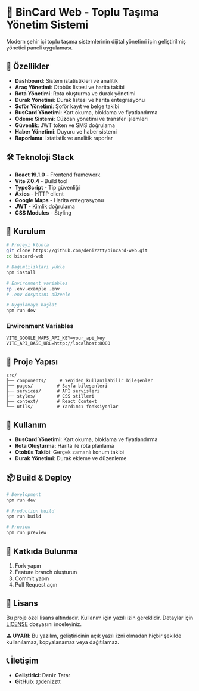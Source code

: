 # 🚌 BinCard Web - Toplu Taşıma Yönetim Sistemi

Modern şehir içi toplu taşıma sistemlerinin dijital yönetimi için geliştirilmiş yönetici paneli uygulaması.

## 🌟 Özellikler

- **Dashboard**: Sistem istatistikleri ve analitik
- **Araç Yönetimi**: Otobüs listesi ve harita takibi
- **Rota Yönetimi**: Rota oluşturma ve durak yönetimi
- **Durak Yönetimi**: Durak listesi ve harita entegrasyonu
- **Şoför Yönetimi**: Şoför kayıt ve belge takibi
- **BusCard Yönetimi**: Kart okuma, bloklama ve fiyatlandırma
- **Ödeme Sistemi**: Cüzdan yönetimi ve transfer işlemleri
- **Güvenlik**: JWT token ve SMS doğrulama
- **Haber Yönetimi**: Duyuru ve haber sistemi
- **Raporlama**: İstatistik ve analitik raporlar

## 🛠️ Teknoloji Stack

- **React 19.1.0** - Frontend framework
- **Vite 7.0.4** - Build tool
- **TypeScript** - Tip güvenliği
- **Axios** - HTTP client
- **Google Maps** - Harita entegrasyonu
- **JWT** - Kimlik doğrulama
- **CSS Modules** - Styling

## 🚀 Kurulum

```bash
# Projeyi klonla
git clone https://github.com/denizztt/bincard-web.git
cd bincard-web

# Bağımlılıkları yükle
npm install

# Environment variables
cp .env.example .env
# .env dosyasını düzenle

# Uygulamayı başlat
npm run dev
```

### Environment Variables
```env
VITE_GOOGLE_MAPS_API_KEY=your_api_key
VITE_API_BASE_URL=http://localhost:8080
```

## 📁 Proje Yapısı

```
src/
├── components/     # Yeniden kullanılabilir bileşenler
├── pages/         # Sayfa bileşenleri
├── services/      # API servisleri
├── styles/        # CSS stilleri
├── context/       # React Context
└── utils/         # Yardımcı fonksiyonlar
```

## 🎯 Kullanım

- **BusCard Yönetimi**: Kart okuma, bloklama ve fiyatlandırma
- **Rota Oluşturma**: Harita ile rota planlama
- **Otobüs Takibi**: Gerçek zamanlı konum takibi
- **Durak Yönetimi**: Durak ekleme ve düzenleme

## 📦 Build & Deploy

```bash
# Development
npm run dev

# Production build
npm run build

# Preview
npm run preview
```

## 🤝 Katkıda Bulunma

1. Fork yapın
2. Feature branch oluşturun
3. Commit yapın
4. Pull Request açın

## 📄 Lisans

Bu proje özel lisans altındadır. Kullanım için yazılı izin gereklidir.
Detaylar için [LICENSE](LICENSE) dosyasını inceleyiniz.

**⚠️ UYARI**: Bu yazılım, geliştiricinin açık yazılı izni olmadan 
hiçbir şekilde kullanılamaz, kopyalanamaz veya dağıtılamaz.

## 📞 İletişim

- **Geliştirici**: Deniz Tatar
- **GitHub**: [@denizztt](https://github.com/denizztt)
